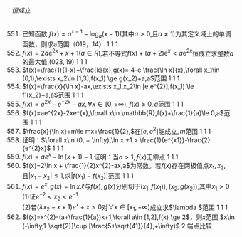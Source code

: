###### 恒成立
551. 已知函数 $f(x)=a^{x-1}-\log_{a}(x-1)($其中$a > 0,$且$a\neq1)$为其定义域上的单调函数，则求a范围（019，14）	1	1	1
552. $f(x)=2a\mathrm{e}^{2x} + x + 1(a\in R),$若不等式$f(x) + (a + 2) \mathrm{e}^x < a\mathrm{e}^{2x}$恒成立求整数$a$的最大值$.(023,19)$	1	1	1
553. $f(x)=\frac{1}{1-x}+\frac{k}{x},g(x)= 4-e \frac{\ln x}{x},\forall x_1\in (0,1),\exists x_2\in [1,3],f(x_1) \ge g(x_2)+a,a$范围	1	1	1
554. $f(x)=\frac{x}{\ln x}-ax,\exists x_1,x_2\in [e,e^{2}],f(x_1) \le f'(x_2)+a,a$范围	1	1	1
555. $f(x)=e^{2x}-e^{-2x}-ax,\forall x\in [0,+\infty),f(x) \ge 0,a$范围	1	1	1
556. $f(x)=ae^{2x}-2xe^{x},\forall x\in \mathbb{R},f(x)+\frac{1}{a}\le 0,a$范围	1	1	1
557. $\frac{x}{\ln x}+m\le mx+\frac{1}{2},$在$[e,e^{2}]$能成立$,m$范围	1	1	1
558. 证明：$\forall x\in (0, + \infty),\ln x +1 > \frac{1}{e^{x1}}-\frac{2}{e^{2}x}$	1	1	1
559. $f(x)=ae^{x}-\ln (x+1)-1,$证明$：$当$a > 1,f(x)$无零点	1	1	1
560. $f(x)=2\ln x + \frac{1}{2}x^{2}-ax,a$为常数。若$f(x)$存在两极值点$x_{1},x_{2},$且$|x_{1}-x_{2}|\leq1,$求$|f(x_{1})-f(x_{2})|$范围	1	1	1
561. $f(x)=e^{x},g(x)=\ln x.\ell$与$f(x),g(x)$分别切于$(x_{1},f(x_{1})),(x_{2},g(x_{2})),$其中$x_{1} > 0$ <br> $(1)$证$e^{-2} < x_{2} < e^{-1}$ <br> $(2)$若$(\lambda x_{2}-x+1)e^{x}+x\leq0$对$\forall x\in[x_{1},+\infty)$成立求$\lambda $范围	1	1	1
562. $f(x)=x^{2}-(a+\frac{1}{a})x+1,\forall a\in [1,2],f(x) \ge 2$，则$x$范围	$x\in (-\infty,1-\sqrt{2}]\cup [\frac{5+\sqrt{41}}{4},+\infty)$	2	端点比较